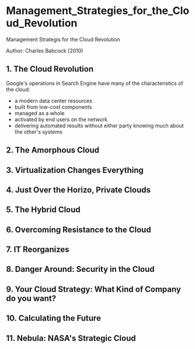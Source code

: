# Management\_Strategies\_for\_the\_Cloud\_Revolution

Management Strategis for the Cloud Revolution

Author: Charles Babcock \(2010\)

## 1. The Cloud Revolution

Google's operations in Search Engine have many of the characteristics of the cloud:

* a modern data center resources
* built from low-cost components
* managed as a whole
* activated by end users on the network
* delivering automated results without either party knowing much about the other's systems

## 2. The Amorphous Cloud

## 3. Virtualization Changes Everything

## 4. Just Over the Horizo, Private Clouds

## 5. The Hybrid Cloud

## 6. Overcoming Resistance to the Cloud

## 7. IT Reorganizes

## 8. Danger Around: Security in the Cloud

## 9. Your Cloud Strategy: What Kind of Company do you want?

## 10. Calculating the Future

## 11. Nebula: NASA's Strategic Cloud

